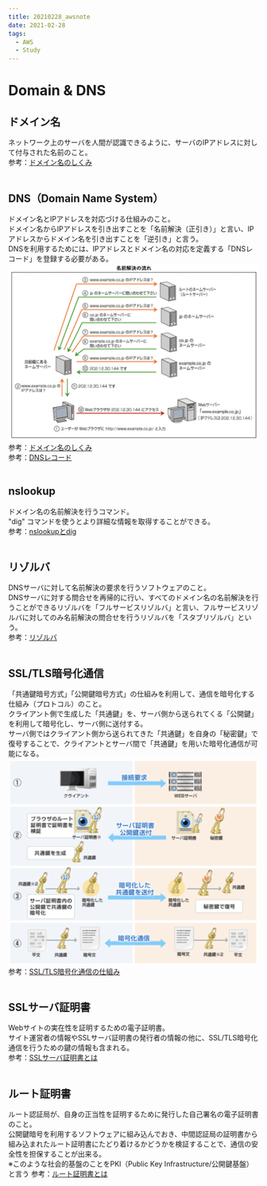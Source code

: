 ```yaml
---
title: 20210228_awsnote
date: 2021-02-28
tags:
  - AWS
  - Study
---
```

# Domain & DNS  
## ドメイン名  
ネットワーク上のサーバを人間が認識できるように、サーバのIPアドレスに対して付与された名前のこと。  
参考：[ドメイン名のしくみ](https://www.nic.ad.jp/ja/dom/system.html)  
<br>

## DNS（Domain Name System）  
ドメイン名とIPアドレスを対応づける仕組みのこと。  
ドメイン名からIPアドレスを引き出すことを「名前解決（正引き）」と言い、IPアドレスからドメイン名を引き出すことを「逆引き」と言う。  
DNSを利用するためには、IPアドレスとドメイン名の対応を定義する「DNSレコード」を登録する必要がある。  
![](./images/dns.png)
参考：[ドメイン名のしくみ](https://www.nic.ad.jp/ja/dom/system.html)  
参考：[DNSレコード](https://www.fenet.jp/infla/column/server/%E3%83%AC%E3%82%B3%E3%83%BC%E3%83%89%E3%81%AE%E7%A8%AE%E9%A1%9E9%E3%81%A4%E7%B4%B9%E4%BB%8B%EF%BC%81dns%E3%81%AE%E6%A6%82%E8%A6%81%E3%82%84%E7%89%B9%E5%BE%B4%E3%81%AB%E3%81%A4%E3%81%84%E3%81%A6/)  
<br>

## nslookup  
ドメイン名の名前解決を行うコマンド。  
"dig" コマンドを使うとより詳細な情報を取得することができる。  
参考：[nslookupとdig](https://qiita.com/toshihirock/items/1ff01a51570bf6ca4f59)  
<br>

## リゾルバ  
DNSサーバに対して名前解決の要求を行うソフトウェアのこと。  
DNSサーバに対する問合せを再帰的に行い、すべてのドメイン名の名前解決を行うことができるリゾルバを「フルサービスリゾルバ」と言い、フルサービスリゾルバに対してのみ名前解決の問合せを行うリゾルバを「スタブリゾルバ」という。  
参考：[リゾルバ](https://e-words.jp/w/%E3%83%AA%E3%82%BE%E3%83%AB%E3%83%90.html)  
<br>

## SSL/TLS暗号化通信  
「共通鍵暗号方式」「公開鍵暗号方式」の仕組みを利用して、通信を暗号化する仕組み（プロトコル）のこと。  
クライアント側で生成した「共通鍵」を、サーバ側から送られてくる「公開鍵」を利用して暗号化し、サーバ側に送付する。  
サーバ側ではクライアント側から送られてきた「共通鍵」を自身の「秘密鍵」で復号することで、クライアントとサーバ間で「共通鍵」を用いた暗号化通信が可能になる。  
![](./images/ssl.png)  
参考：[SSL/TLS暗号化通信の仕組み](https://jp.globalsign.com/ssl-pki-info/ssl_practices/ssl_encryption.html)  
<br>

## SSLサーバ証明書  
Webサイトの実在性を証明するための電子証明書。  
サイト運営者の情報やSSLサーバ証明書の発行者の情報の他に、SSL/TLS暗号化通信を行うための鍵の情報も含まれる。  
参考：[SSLサーバ証明書とは](https://jp.globalsign.com/ssl-pki-info/ssl_beginner/sslcerts.html)  
<br>

## ルート証明書  
ルート認証局が、自身の正当性を証明するために発行した自己署名の電子証明書のこと。  
公開鍵暗号を利用するソフトウェアに組み込んでおき、中間認証局の証明書から組み込まれたルート証明書にたどり着けるかどうかを検証することで、通信の安全性を担保することが出来る。  
※このような社会的基盤のことをPKI（Public Key Infrastructure/公開鍵基盤）と言う
参考：[ルート証明書とは](https://e-words.jp/w/%E3%83%AB%E3%83%BC%E3%83%88%E8%A8%BC%E6%98%8E%E6%9B%B8.html)  
<br>
